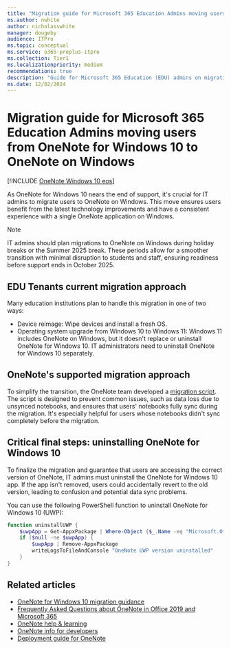```yaml
---
title: "Migration guide for Microsoft 365 Education Admins moving users from OneNote for Windows 10 to OneNote on Windows"
ms.author: nwhite
author: nicholasswhite
manager: dougeby
audience: ITPro
ms.topic: conceptual
ms.service: o365-proplus-itpro
ms.collection: Tier1
ms.localizationpriority: medium
recommendations: true
description: "Guide for Microsoft 365 Education (EDU) admins on migrating from OneNote for Windows 10 to OneNote on Windows, including supported migration scripts and steps to uninstall old versions"
ms.date: 12/02/2024
---
```


# Migration guide for Microsoft 365 Education Admins moving users from OneNote for Windows 10 to OneNote on Windows

[!INCLUDE [OneNote Windows 10 eos](../includes/onenote-win10-eos.md)]

As OneNote for Windows 10 nears the end of support, it's crucial for IT admins to migrate users to OneNote on Windows. This move ensures users benefit from the latest technology improvements and have a consistent experience with a single OneNote application on Windows.

> [!NOTE]
> IT admins should plan migrations to OneNote on Windows during holiday breaks or the Summer 2025 break. These periods allow for a smoother transition with minimal disruption to students and staff, ensuring readiness before support ends in October 2025.

## EDU Tenants current migration approach

Many education institutions plan to handle this migration in one of two ways:

- Device reimage: Wipe devices and install a fresh OS.
- Operating system upgrade from Windows 10 to Windows 11: Windows 11 includes OneNote on Windows, but it doesn't replace or uninstall OneNote for Windows 10. IT administrators need to uninstall OneNote for Windows 10 separately.

## OneNote's supported migration approach

To simplify the transition, the OneNote team developed a [migration script](onenote-for-windows-10-migration-guide.md). The script is designed to prevent common issues, such as data loss due to unsynced notebooks, and ensures that users' notebooks fully sync during the migration. It's especially helpful for users whose notebooks didn't sync completely before the migration.

## Critical final steps: uninstalling OneNote for Windows 10

To finalize the migration and guarantee that users are accessing the correct version of OneNote, IT admins must uninstall the OneNote for Windows 10 app. If the app isn't removed, users could accidentally revert to the old version, leading to confusion and potential data sync problems.

You can use the following PowerShell function to uninstall OneNote for Windows 10 (UWP):

```powershell
function uninstallUWP { 
    $uwpApp = Get-AppxPackage | Where-Object {$_.Name -eq "Microsoft.Office.OneNote"} 
    if ($null -ne $uwpApp) { 
        $uwpApp | Remove-AppxPackage 
        writeLogsToFileAndConsole "OneNote UWP version uninstalled" 
    } 
}
```

## Related articles

- [OneNote for Windows 10 migration guidance](onenote-for-windows-10-migration-guide.md)
- [Frequently Asked Questions about OneNote in Office 2019 and Microsoft 365](https://support.microsoft.com/office/6582c7ae-2ec6-408d-8b7a-3ed71a3c2103)
- [OneNote help & learning](https://support.microsoft.com/onenote)
- [OneNote info for developers](https://developer.microsoft.com/onenote)
- [Deployment guide for OneNote](deployment-guide-onenote.md)
